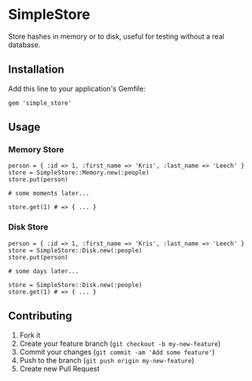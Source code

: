 # SimpleStore

Store hashes in memory or to disk, useful for testing without a real database.

## Installation

Add this line to your application's Gemfile:

    gem 'simple_store'

## Usage

### Memory Store

    person = { :id => 1, :first_name => 'Kris', :last_name => 'Leech' }
    store = SimpleStore::Memory.new(:people)
    store.put(person)

    # some moments later...

    store.get(1) # => { ... }

### Disk Store

    person = { :id => 1, :first_name => 'Kris', :last_name => 'Leech' }
    store = SimpleStore::Disk.new(:people)
    store.put(person)

    # some days later...

    store = SimpleStore::Disk.new(:people)
    store.get(1) # => { ... }

## Contributing

1. Fork it
2. Create your feature branch (`git checkout -b my-new-feature`)
3. Commit your changes (`git commit -am 'Add some feature'`)
4. Push to the branch (`git push origin my-new-feature`)
5. Create new Pull Request
